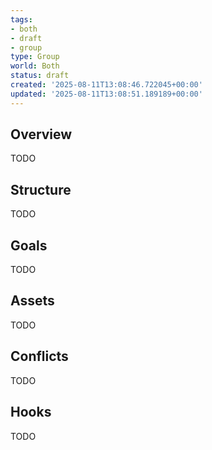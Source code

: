 ```yaml
---
tags:
- both
- draft
- group
type: Group
world: Both
status: draft
created: '2025-08-11T13:08:46.722045+00:00'
updated: '2025-08-11T13:08:51.189189+00:00'
---
```



## Overview

TODO
## Structure

TODO
## Goals

TODO
## Assets

TODO
## Conflicts

TODO
## Hooks

TODO
